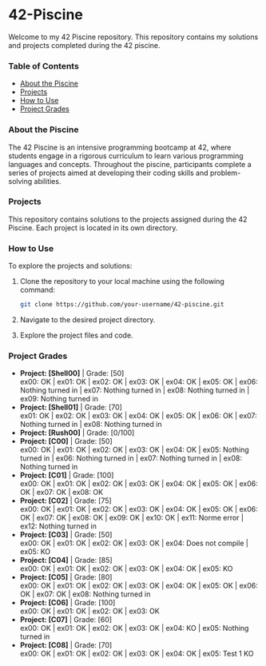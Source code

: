 # 42-Piscine
Welcome to my 42 Piscine repository. This repository contains my solutions and projects completed during the 42 piscine.

### Table of Contents

- [About the Piscine](#about-the-piscine)
- [Projects](#projects)
- [How to Use](#how-to-use)
- [Project Grades](#project-grades)

### About the Piscine

The 42 Piscine is an intensive programming bootcamp at 42, where students engage in a rigorous curriculum to learn various programming languages and concepts. Throughout the piscine, participants complete a series of projects aimed at developing their coding skills and problem-solving abilities.

### Projects

This repository contains solutions to the projects assigned during the 42 Piscine. Each project is located in its own directory.

### How to Use

To explore the projects and solutions:

1. Clone the repository to your local machine using the following command:

    ```bash
    git clone https://github.com/your-username/42-piscine.git
    ```

2. Navigate to the desired project directory.

3. Explore the project files and code.

### Project Grades
- **Project: [Shell00]** | Grade: [50] <br/>
ex00: OK | ex01: OK | ex02: OK | ex03: OK | ex04: OK | ex05: OK | ex06: Nothing turned in | ex07: Nothing turned in | ex08: Nothing turned in | ex09: Nothing turned in
- **Project: [Shell01]** | Grade: [70] <br/> ex01: OK | ex02: OK | ex03: OK | ex04: OK | ex05: OK | ex06: OK | ex07: Nothing turned in | ex08: Nothing turned in
- **Project: [Rush00]** | Grade: [0/100]
- **Project: [C00]** | Grade: [50] <br/> ex00: OK | ex01: OK | ex02: OK | ex03: OK | ex04: OK | ex05: Nothing turned in | ex06: Nothing turned in | ex07: Nothing turned in | ex08: Nothing turned in
- **Project: [C01]** | Grade: [100] <br/> ex00: OK | ex01: OK | ex02: OK | ex03: OK | ex04: OK | ex05: OK | ex06: OK | ex07: OK | ex08: OK
- **Project: [C02]** | Grade: [75] <br/> ex00: OK | ex01: OK | ex02: OK | ex03: OK | ex04: OK | ex05: OK | ex06: OK | ex07: OK | ex08: OK | ex09: OK | ex10: OK | ex11: Norme error | ex12: Nothing turned in
- **Project: [C03]** | Grade: [50] <br/> ex00: OK | ex01: OK | ex02: OK | ex03: OK | ex04: Does not compile | ex05: KO
- **Project: [C04]** | Grade: [85] <br/> ex00: OK | ex01: OK | ex02: OK | ex03: OK | ex04: OK | ex05: KO
- **Project: [C05]** | Grade: [80] <br/> ex00: OK | ex01: OK | ex02: OK | ex03: OK | ex04: OK | ex05: OK | ex06: OK | ex07: OK | ex08: Nothing turned in
- **Project: [C06]** | Grade: [100] <br/> ex00: OK | ex01: OK | ex02: OK | ex03: OK
- **Project: [C07]** | Grade: [60] <br/> ex00: OK | ex01: OK | ex02: OK | ex03: OK | ex04: KO | ex05: Nothing turned in
- **Project: [C08]** | Grade: [70] <br/> ex00: OK | ex01: OK | ex02: OK | ex03: OK | ex04: OK | ex05: Test 1 KO
